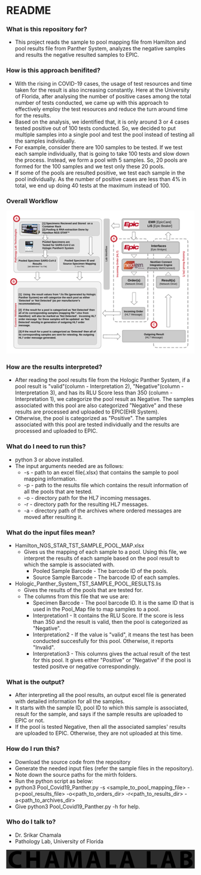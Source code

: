 # README #
### What is this repository for? ###
* This project reads the sample to pool mapping file from Hamilton and pool results file from Panther System, analyzes the negative samples and results the negative resulted samples to EPIC.

### How is this approach benifited? ###
* With the rising in COVID-19 cases, the usage of test resources and time taken for the result is also increasing constantly. Here at the University of Florida, after analysing the number of 
  positive cases among the total number of tests conducted, we came up with this approach to effectively employ the test resources and reduce the turn around time for the results.
* Based on the analysis, we identified that, it is only around 3 or 4 cases tested positive out of 100 tests conducted. So, we decided to put multiple samples into a single pool and test the pool 
  instead of testing all the samples individually.
* For example, consider there are 100 samples to be tested. If we test each sample individually, that is going to take 100 tests and slow down the process. Instead, we form a pool with 5 samples.
  So, 20 pools are formed for the 100 samples and we test only these 20 pools. 
* If some of the pools are resulted positive, we test each sample in the pool individually. As the number of positive cases are less than 4% in total, we end up doing 40 tests at the maximum instead of 100.

### Overall Workflow ###
![workflow image](COVID_19_Pooling_WorkFlow_V1.png)

### How are the results interpreted? ###
* After reading the pool results file from the Hologic Panther System, if a pool result is "valid"(column - Interpretation 2), "Negative"(column - Interpretation 3), and has its RLU Score less than 350
  (column - Interpretation 1), we categorize the pool result as Negative. The samples associated with this pool are also categorized "Negative" and these results are processed and uploaded to EPIC(EHR System).
* Otherwise, the pool is categorized as "Positive". The samples associated with this pool are tested individually and the results are processed and uploaded to EPIC. 

### What do I need to run this? ###
* python 3 or above installed.
* The input arguments needed are as follows:
	* -s <sample to pool mapping file> - path to an excel file(.xlsx) that contains the sample to pool mapping information.
	* -p <pool results file> - path to the results file which contains the result information of all the pools that are tested.
	* -o <mirth orders directory> - directory path for the HL7 incoming messages.
	* -r <mirth results directory> - directory path for the resulting HL7 messages.
	* -a <mirth archive directory> - directory path of the archives where ordered messages are moved after resulting it.

### What do the input files mean? ###
* Hamilton_NGS_STAR_TST_SAMPLE_POOL_MAP.xlsx
	* Gives us the mapping of each sample to a pool. Using this file, we interpret the results of each sample based on the pool result to which the sample is associated with.
		* Pooled Sample Barcode - The barcode ID of the pools.
		* Source Sample Barcode - The barcode ID of each samples.
* Hologic_Panther_System_TST_SAMPLE_POOL_RESULTS.lis
	* Gives the results of the pools that are tested for.
	* The columns from this file that we use are:
		* Specimen Barcode - The pool barcode ID. It is the same ID that is used in the Pool_Map file to map samples to a pool.
		* Interpretation1 - It contains the RLU Score. If the score is less than 350 and the result is valid, then the pool is categorized as "Negative".
		* Interpretation2 - If the value is "valid", it means the test has been conducted succesfully for this pool. Otherwise, it reports "Invalid".
		* Interpretation3 - This columns gives the actual result of the test for this pool. It gives either "Positive" or "Negative" if the pool is tested positve or negative correspondingly.

### What is the output? ###
* After interpreting all the pool results, an output excel file is generated with detailed information for all the samples.
* It starts with the sample ID, pool ID to which this sample is associated, result for the sample, and says if the sample results are uploaded to EPIC or not.
* If the pool is tested Negative, then all the associated samples' results are uploaded to EPIC. Otherwise, they are not uploaded at this time.

### How do I run this? ###

* Download the source code from the repository
* Generate the needed input files (refer the sample files in the repository).
* Note down the source paths for the mirth folders.
* Run the python script as below:
* python3 Pool_Covid19_Panther.py -s <sample_to_pool_mapping_file> -p<pool_results_file> -o<path_to_orders_dir> -r<path_to_results_dir> -a<path_to_archives_dir>
* Give python3 Pool_Covid19_Panther.py -h for help.

### Who do I talk to? ###

* Dr. Srikar Chamala
* Pathology Lab, University of Florida


[![Logo](Logo.png)](http://chamalalab.org/)